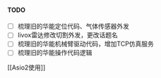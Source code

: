 #### TODO

- [ ] 梳理旧的华能定位代码、气体传感器外发
- [ ] livox雷达修改切割外发，更改话题名
- [ ] 梳理旧的华能机械臂驱动代码，增加TCP仿真服务
- [ ] 梳理旧的华能操作代码逻辑

[[Asio2使用]]
